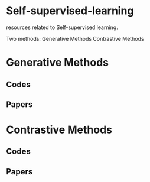 # Self-supervised-learning
resources related to Self-supervised learning.

Two methods:
Generative Methods
Contrastive Methods


# Generative Methods

## Codes

## Papers



# Contrastive Methods

## Codes

## Papers
